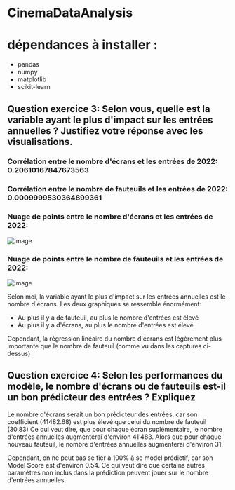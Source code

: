 ﻿# CinemaDataAnalysis


# dépendances à installer :

- pandas
- numpy
- matplotlib
- scikit-learn


## Question exercice 3: Selon vous, quelle est la variable ayant le plus d'impact sur les entrées annuelles ? Justifiez votre réponse avec les visualisations. 

### Corrélation entre le nombre d'écrans et les entrées de 2022: 0.20610167847673563
### Corrélation entre le nombre de fauteuils et les entrées de 2022: 0.0009999530364899361

### Nuage de points entre le nombre d'écrans et les entrées de 2022:
![image](https://github.com/user-attachments/assets/ec4e0ce8-e373-4d55-87d5-cd26c000b801)

### Nuage de points entre le nombre de fauteuils et les entrées de 2022:
![image](https://github.com/user-attachments/assets/60b2338f-cbdc-4bdd-83c4-365728e92555)

Selon moi, la variable ayant le plus d'impact sur les entrées annuelles est le nombre d'écrans.
Les deux graphiques se ressemble énormément: 
  - Au plus il y a de fauteuil, au plus le nombre d'entrées est élevé
  - Au plus il y a d'écrans, au plus le nombre d'entrées est élevé

Cependant, la régression linéaire du nombre d'écrans est légèrement plus importante que le nombre de fauteuil (comme vu dans les captures ci-dessus)



## Question exercice 4: Selon les performances du modèle, le nombre d'écrans ou de fauteuils est-il un bon prédicteur des entrées ? Expliquez

Le nombre d'écrans serait un bon prédicteur des entrées, car son coefficient (41482.68) est plus élevé que celui du nombre de fauteuil (30.83)
Ce qui veut dire, que pour chaque écran suplémentaire, le nombre d'entrées annuelles augmenterai d'environ 41'483. 
Alors que pour chaque nouveau fauteuil, le nombre d'entrées annuelles augmenterai d'environ 31.

Cependant, on ne peut pas se fier à 100% à se model prédictif, car son Model Score est d'environ 0.54. Ce qui veut dire que certains autres paramètres non inclus dans la prédiction peuvent jouer sur le nombre d'entrées annuelles.